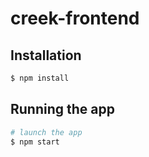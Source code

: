 # creek-frontend

## Installation

```bash
$ npm install
```

## Running the app

```bash
# launch the app
$ npm start
